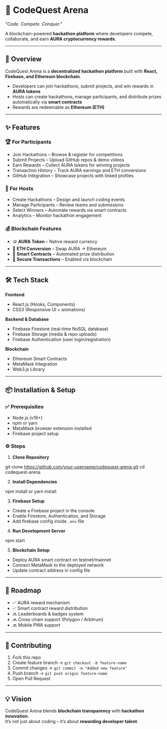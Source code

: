 # 🚀 CodeQuest Arena  
*"Code. Compete. Conquer."*  

A blockchain-powered **hackathon platform** where developers compete, collaborate, and earn **AURA cryptocurrency rewards**.  

---

## 🌟 Overview  
CodeQuest Arena is a **decentralized hackathon platform** built with **React, Firebase, and Ethereum blockchain**.  
- Developers can join hackathons, submit projects, and win rewards in **AURA tokens**  
- Hosts can create hackathons, manage participants, and distribute prizes automatically via **smart contracts**  
- Rewards are redeemable as **Ethereum (ETH)**  

---

## ✨ Features  

### 🏆 For Participants  
- Join Hackathons – Browse & register for competitions  
- Submit Projects – Upload GitHub repos & demo videos  
- Earn Rewards – Collect AURA tokens for winning projects  
- Transaction History – Track AURA earnings and ETH conversions  
- GitHub Integration – Showcase projects with linked profiles  

### 🎯 For Hosts  
- Create Hackathons – Design and launch coding events  
- Manage Participants – Review teams and submissions  
- Select Winners – Automate rewards via smart contracts  
- Analytics – Monitor hackathon engagement  

### 💰 Blockchain Features  
- 🪙 **AURA Token** – Native reward currency  
- 🔄 **ETH Conversion** – Swap AURA → Ethereum  
- 📜 **Smart Contracts** – Automated prize distribution  
- 🔐 **Secure Transactions** – Enabled via blockchain  

---

## 🛠️ Tech Stack  

**Frontend**  
- React.js (Hooks, Components)  
- CSS3 (Responsive UI + animations)  

**Backend & Database**  
- Firebase Firestore (real-time NoSQL database)  
- Firebase Storage (media & repo uploads)  
- Firebase Authentication (user login/registration)  

**Blockchain**  
- Ethereum Smart Contracts  
- MetaMask Integration  
- Web3.js Library  

---

## 📦 Installation & Setup  

### ✅ Prerequisites  
- Node.js (v16+)  
- npm or yarn  
- MetaMask browser extension installed  
- Firebase project setup  

### ⚙️ Steps  

1. **Clone Repository**

git clone https://github.com/your-username/codequest-arena.git
cd codequest-arena


2. **Install Dependencies**  

npm install
or
yarn install


3. **Firebase Setup**  
- Create a Firebase project in the console  
- Enable Firestore, Authentication, and Storage  
- Add firebase config inside `.env` file  

4. **Run Development Server**


npm start


5. **Blockchain Setup**  
- Deploy AURA smart contract on testnet/mainnet  
- Connect MetaMask to the deployed network  
- Update contract address in config file  

---

## 🚀 Roadmap  
- ✅ AURA reward mechanism  
- ✅ Smart contract reward distribution  
- 🔜 Leaderboards & badges system  
- 🔜 Cross-chain support (Polygon / Arbitrum)  
- 🔜 Mobile PWA support  

---

## 🤝 Contributing  
1. Fork this repo  
2. Create feature branch → `git checkout -b feature-name`  
3. Commit changes → `git commit -m "Added new feature"`  
4. Push branch → `git push origin feature-name`  
5. Open Pull Request  

---

## 💡 Vision  
CodeQuest Arena blends **blockchain transparency** with **hackathon innovation**.  
It’s not just about coding – it’s about **rewarding developer talent**.  
